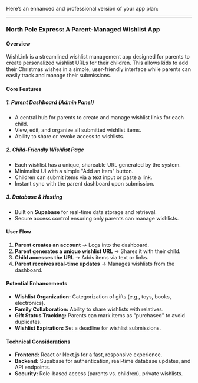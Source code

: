 Here’s an enhanced and professional version of your app plan:  

---

### **North Pole Express: A Parent-Managed Wishlist App**  

#### **Overview**  
WishLink is a streamlined wishlist management app designed for parents to create personalized wishlist URLs for their children. This allows kids to add their Christmas wishes in a simple, user-friendly interface while parents can easily track and manage their submissions.  

#### **Core Features**  

##### **1. Parent Dashboard** (Admin Panel)  
- A central hub for parents to create and manage wishlist links for each child.  
- View, edit, and organize all submitted wishlist items.  
- Ability to share or revoke access to wishlists.  

##### **2. Child-Friendly Wishlist Page**  
- Each wishlist has a unique, shareable URL generated by the system.  
- Minimalist UI with a simple "Add an Item" button.  
- Children can submit items via a text input or paste a link.  
- Instant sync with the parent dashboard upon submission.  

##### **3. Database & Hosting**  
- Built on **Supabase** for real-time data storage and retrieval.  
- Secure access control ensuring only parents can manage wishlists.  

#### **User Flow**  

1. **Parent creates an account** → Logs into the dashboard.  
2. **Parent generates a unique wishlist URL** → Shares it with their child.  
3. **Child accesses the URL** → Adds items via text or links.  
4. **Parent receives real-time updates** → Manages wishlists from the dashboard.  

#### **Potential Enhancements**  
- **Wishlist Organization:** Categorization of gifts (e.g., toys, books, electronics).  
- **Family Collaboration:** Ability to share wishlists with relatives.  
- **Gift Status Tracking:** Parents can mark items as "purchased" to avoid duplicates.  
- **Wishlist Expiration:** Set a deadline for wishlist submissions.  

#### **Technical Considerations**  
- **Frontend:** React or Next.js for a fast, responsive experience.  
- **Backend:** Supabase for authentication, real-time database updates, and API endpoints.  
- **Security:** Role-based access (parents vs. children), private wishlists.  